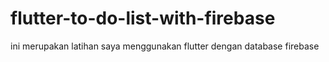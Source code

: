 # flutter-to-do-list-with-firebase
ini merupakan latihan saya menggunakan flutter dengan database firebase
